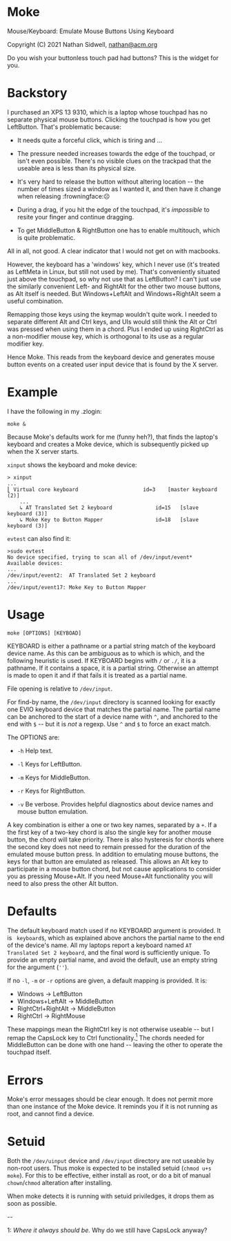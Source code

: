 # Moke

Mouse/Keyboard: Emulate Mouse Buttons Using Keyboard

Copyright (C) 2021 Nathan Sidwell, nathan@acm.org

Do you wish your buttonless touch pad had buttons? This is the widget
for you.

# Backstory

I purchased an XPS 13 9310, which is a laptop whose touchpad has no
separate physical mouse buttons. Clicking the touchpad is how you get
LeftButton. That's problematic because:

* It needs quite a forceful click, which is tiring and ...

* The pressure needed increases towards the edge of the touchpad, or
  isn't even possible. There's no visible clues on the trackpad that
  the useable area is less than its physical size.

* It's very hard to release the button without altering location --
  the number of times sized a window as I wanted it, and then have it
  change when releasing :frowningface:☹

* During a drag, if you hit the edge of the touchpad, it's
  _impossible_ to resite your finger and continue dragging.

* To get MiddleButton & RightButton one has to enable multitouch,
  which is quite problematic.

All in all, not good. A clear indicator that I would not get on with
macbooks.

However, the keyboard has a 'windows' key, which I never use (it's
treated as LeftMeta in Linux, but still not used by me). That's
conveniently situated just above the touchpad, so why not use that as
LeftButton?  I can't just use the similarly convenient Left- and
RightAlt for the other two mouse buttons, as Alt itself is needed.
But Windows+LeftAlt and Windows+RightAlt seem a useful combination.

Remapping those keys using the keymap wouldn't quite work.  I needed
to separate different Alt and Ctrl keys, and UIs would still think the
Alt or Ctrl was pressed when using them in a chord.  Plus I ended up
using RightCtrl as a non-modifier mouse key, which is orthogonal to
its use as a regular modifier key.

Hence Moke. This reads from the keyboard device and generates mouse
button events on a created user input device that is found by the X
server.

# Example

I have the following in my .zlogin:
```shell
moke &
```

Because Moke's defaults work for me (funny heh?), that finds the
laptop's keyboard and creates a Moke device, which is subsequently
picked up when the X server starts.

`xinput` shows the keyboard and moke device:

```shell
> xinput   
...
⎣ Virtual core keyboard                   	id=3	[master keyboard (2)]
    ...
    ↳ AT Translated Set 2 keyboard            	id=15	[slave  keyboard (3)]
    ↳ Moke Key to Button Mapper               	id=18	[slave  keyboard (3)]

```

`evtest` can also find it:
```shell
>sudo evtest
No device specified, trying to scan all of /dev/input/event*
Available devices:
...
/dev/input/event2:	AT Translated Set 2 keyboard
...
/dev/input/event17:	Moke Key to Button Mapper
```

# Usage
```shell
moke [OPTIONS] [KEYBOAD]
```

KEYBOARD is either a pathname or a partial string match of the
keyboard device name. As this can be ambiguous as to which is which,
and the following heuristic is used. If KEYBOARD begins with `/` or
`./`, it is a pathname. If it contains a space, it is a partial
string.  Otherwise an attempt is made to open it and if that fails it
is treated as a partial name.

File opening is relative to `/dev/input`.

For find-by name, the `/dev/input` directory is scanned looking for
exactly one EVIO keyboard device that matches the partial name.  The
partial name can be anchored to the start of a device name with `^`,
and anchored to the end with `$` -- but it is _not_ a regexp.  Use `^`
and `$` to force an exact match.

The OPTIONS are:

* `-h` Help text.

* `-l` Keys for LeftButton.

* `-m` Keys for MiddleButton.

* `-r` Keys for RightButton.

* `-v` Be verbose.  Provides helpful diagnostics about device names
  and mouse button emulation.

A key combination is either a one or two key names, separated by a
`+`.  If a the first key of a two-key chord is also the single key for
another mouse button, the chord will take priority.  There is also
hysteresis for chords where the second key does not need to remain
pressed for the duration of the emulated mouse button press.  In
addition to emulating mouse buttons, the keys for that button are
emulated as released. This allows an Alt key to participate in a mouse
button chord, but not cause applications to consider you as pressing
Mouse+Alt.  If you need Mouse+Alt functionality you will need to also
press the other Alt button.

# Defaults

The default keyboard match used if no KEYBOARD argument is provided.
It is ` keyboard$`, which as explained above anchors the partial name
to the end of the device's name.  All my laptops report a keyboard
named `AT Translated Set 2 keyboard`, and the final word is
sufficiently unique. To provide an empty partial name, and avoid the
default, use an empty string for the argument (`''`).

If no `-l`, `-m` or `-r` options are given, a default mapping is
provided. It is:

* Windows -> LeftButton
* Windows+LeftAlt -> MiddleButton
* RightCtrl+RightAlt -> MiddleButton
* RightCtrl -> RightMouse

These mappings mean the RightCtrl key is not otherwise useable -- but
I remap the CapsLock key to Ctrl functionality.<a
href="#1"><sup>1</sup></a> The chords needed for MiddleButton can be
done with one hand -- leaving the other to operate the touchpad
itself.

# Errors

Moke's error messages should be clear enough.  It does not permit more
than one instance of the Moke device.  It reminds you if it is not
running as root, and cannot find a device.

# Setuid

Both the `/dev/uinput` device and `/dev/input` directory are not
useable by non-root users. Thus moke is expected to be installed
setuid (`chmod u+s moke`). For this to be effective, either install as
root, or do a bit of manual `chown`/`chmod` alteration after
installing.

When moke detects it is running with setuid priviledges, it drops them
as soon as possible.

--

<a name="1">1</a>: _Where it always should be._ Why do we still have
CapsLock anyway?
